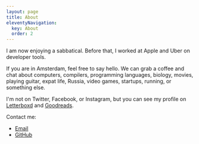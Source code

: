 ```yaml
---
layout: page
title: About
eleventyNavigation:
  key: About
  order: 2
---
```


I am now enjoying a sabbatical. Before that, I worked at Apple and Uber on developer tools.

If you are in Amsterdam, feel free to say hello. We can grab a coffee and chat about computers, compilers, programming languages, biology, movies, playing guitar, expat life, Russia, video games, startups, running, or something else.

I'm not on Twitter, Facebook, or Instagram, but you can see my profile on [Letterboxd](https://letterboxd.com/evilagentcooper/) and [Goodreads](https://www.goodreads.com/user/show/4207679-artem-tyurin).

Contact me:

- [Email](mailto:artem.tyurin@gmail.com)
- [GitHub](https://github.com/agentcooper)
